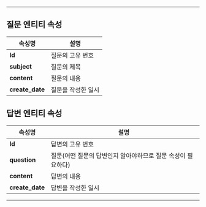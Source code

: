 
---
## 질문 엔티티 속성
| 속성명             | 설명         |
|-----------------|------------|
| **Id**          | 질문의 고유 번호  |
| **subject**     | 질문의 제목     |
| **content**     | 질문의 내용     |
| **create_date** | 질문을 작성한 일시 |

## 답변 엔티티 속성
| 속성명             | 설명                                 |
|-----------------|------------------------------------|
| **Id**          | 답변의 고유 번호                          |
| **question**    | 질문(어떤 질문의 답변인지 알아야하므로 질문 속성이 필요하다) |
| **content**     | 답변의 내용                             |
| **create_date** | 답변을 작성한 일시                         |

---

